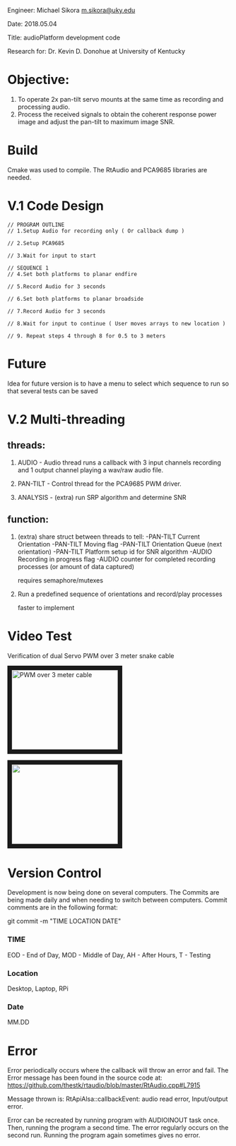 Engineer: Michael Sikora <m.sikora@uky.edu>

Date: 2018.05.04

Title: audioPlatform development code

Research for: Dr. Kevin D. Donohue at University of Kentucky

# Objective: 
1. To operate 2x pan-tilt servo mounts at the same time as recording and processing audio.
2. Process the received signals to obtain the coherent response power image and adjust the pan-tilt to maximum image SNR. 
			  
		
# Build
Cmake was used to compile. The RtAudio and PCA9685 libraries are needed.

# V.1 Code Design
	// PROGRAM OUTLINE
	// 1.Setup Audio for recording only ( Or callback dump )
	
	// 2.Setup PCA9685
	
	// 3.Wait for input to start
	
	// SEQUENCE 1
	// 4.Set both platforms to planar endfire
	
	// 5.Record Audio for 3 seconds
	
	// 6.Set both platforms to planar broadside
	
	// 7.Record Audio for 3 seconds
	
	// 8.Wait for input to continue ( User moves arrays to new location )
	
	// 9. Repeat steps 4 through 8 for 0.5 to 3 meters
	
# Future
 Idea for future version is to have a menu to select which sequence to run
 so that several tests can be saved
 
 # V.2 Multi-threading
## threads:
 1. AUDIO - Audio thread runs a callback with 3 input channels recording and 1
	output channel playing a wav/raw audio file.

 2. PAN-TILT - Control thread for the PCA9685 PWM driver.
 
 3. ANALYSIS - (extra) run SRP algorithm and determine SNR
 
## function:
 1. (extra)  share struct between threads to tell:
	-PAN-TILT Current Orientation
	-PAN-TILT Moving flag
	-PAN-TILT Orientation Queue (next orientation)
	-PAN-TILT Platform setup id for SNR algorithm
	-AUDIO Recording in progress flag
	-AUDIO counter for completed recording processes (or amount of data captured)
	
	requires semaphore/mutexes
	
 2. Run a predefined sequence of orientations and record/play processes
 
	faster to implement

# Video Test

Verification of dual Servo PWM over 3 meter snake cable

<a href="https://www.youtube.com/watch?v=nqSF_LqeNWM
" target="_blank"><img src="http://img.youtube.com/vi/nqSF_LqeNWM/0.jpg" 
alt="PWM over 3 meter cable" width="240" height="180" border="10" /></a>

<a href="https://www.youtube.com/watch?v=1Uhf23q1lOA">
<img src="https://i9.ytimg.com/vi/1Uhf23q1lOA/mqdefault.jpg?sqp=CMCy79sF&rs=AOn4CLCAKxEJQ0S1Ya1qE5k9l17KKN8J7g&time=1534843299782"
      width="240" height="180" border="10"></a>


# Version Control

Development is now being done on several computers. The Commits are being made daily and
when needing to switch between computers. Commit comments are in the following format:

git commit -m "TIME LOCATION DATE"

### TIME

EOD - End of Day, MOD - Middle of Day, AH - After Hours, T - Testing

### Location

Desktop, Laptop, RPi

### Date

MM.DD
 
 # Error
Error periodically occurs where the callback will throw an error and fail.
The Error message has been found in the source code at:
https://github.com/thestk/rtaudio/blob/master/RtAudio.cpp#L7915

Message thrown is:
RtApiAlsa::callbackEvent: audio read error, Input/output error.

Error can be recreated by running program with AUDIOINOUT task once. Then,
running the program a second time. The error regularly occurs on the second
run. Running the program again sometimes gives no error.
 
